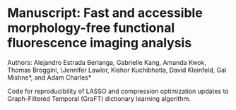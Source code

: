 # Manuscript: Fast and accessible morphology-free functional fluorescence imaging analysis

Authors: Alejandro Estrada Berlanga, Gabrielle Kang, Amanda Kwok, Thomas Broggini, \\Jennifer Lawlor, Kishor Kuchibhotla, David Kleinfeld, Gal Mishne*, and Adam Charles*

Code for reproducibility of LASSO and compression optimization updates to Graph-Filtered Temporal (GraFT) dictionary learning algorithm.
